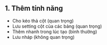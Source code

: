 ## 1. Thêm tính năng

- Cho kéo thả cột (quan trọng)
- Lưu setting cột của các bảng (quan trọng)
- Thêm nhanh trong lúc tạo (bình thường)
- Lưu nháp (không quan trọng)
